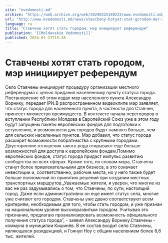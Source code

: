 ```yaml
---
site: "evedomosti.md"
archive: "https://web.archive.org/web/20240325160225/www.evedomosti.md/news/stavcheny-hotyat-stat-gorodom-mer-iniciiruet-referendum"
url: "http://www.evedomosti.md/news/stavcheny-hotyat-stat-gorodom-mer-iniciiruet-referendum"
language: ru
title: "Ставчены хотят стать городом, мэр инициирует референдум"
publication: '[[Moldavskie Vedomosti]]'
published: 2024-01-23T15:38
---
```


# Ставчены хотят стать городом, мэр инициирует референдум

Село Ставчены инициирует процедуру организации местного референдума с целью придания населенному пункту статуса города. Постановление об этом издал мэр населенного пункта Александру Ворнику, передает IPN.В распространенном видеоклипе мэр заявляет, что статус города для населенного пункта, в частности для Ставчен, принесет множество преимуществ. В контексте начала переговоров о вступлении Республики Молдова в Европейский Союз уже в этом году будут запущены пакеты европейских фондов для подготовки к вступлению, и возможности для городов будут намного больше, чем для сельских населенных пунктов. Мэр добавил, что статус города расширит возможности побратимства с крупными городами. Двусторонние отношения такого рода открывают еще больше возможностей для доступа к европейским фондам.Помимо европейских фондов, статус города придаст импульс развитию сообщества во всех сферах. Кроме того, по словам мэра, Ставчены станут более привлекательными для бизнеса, а это означает инвестиции и, соответственно, рабочие места, но у него также будет больше полномочий по принятию решений при создании местных транспортных маршрутов.„Уважаемые жители, я уверен, что многие из вас не раз задумывались о том, что Ставчены, по сути, настоящий город. Даже если административно он еще имеет статус села, многие уже считают его городом. Ставчены уже давно соответствуют всем критериям, необходимым для того, чтобы стать городом, и уже признан на национальном уровне высокоразвитым городом. Учитывая это признание, предлагаю проанализировать возможность официального получения статуса города”, - заявил Александру Ворнику.Ставчены - коммуна в муниципии Кишинёв. В ее состав входит село Ставчены, являющееся резиденцией, и Гоянул Ноу с общим населением более 8,6 тыс. жителей.